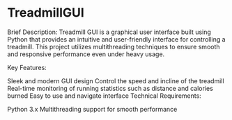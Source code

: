 # TreadmillGUI
Brief Description: Treadmill GUI is a graphical user interface built using Python that provides an intuitive and user-friendly interface for controlling a treadmill. This project utilizes multithreading techniques to ensure smooth and responsive performance even under heavy usage.

Key Features:

Sleek and modern GUI design
Control the speed and incline of the treadmill
Real-time monitoring of running statistics such as distance and calories burned
Easy to use and navigate interface
Technical Requirements:

Python 3.x
Multithreading support for smooth performance
